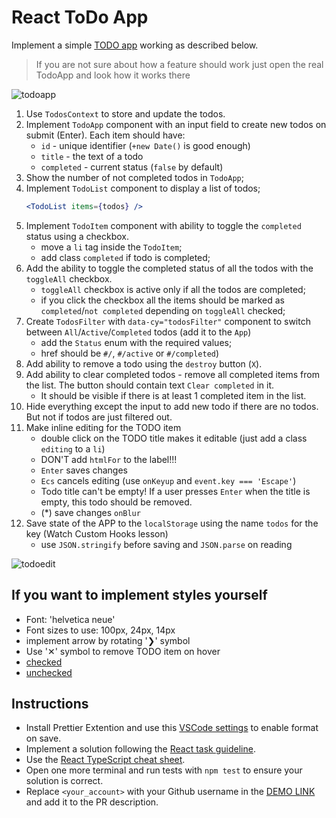 # React ToDo App

Implement a simple [TODO app](https://todomvc.com/examples/javascript-es6/dist/) working as described below.

> If you are not sure about how a feature should work just open the real TodoApp and look how it works there

![todoapp](./description/todoapp.gif)

1. Use `TodosContext` to store and update the todos.
1. Implement `TodoApp` component with an input field to create new todos on submit (Enter). Each item should have:
   - `id` - unique identifier (`+new Date()` is good enough)
   - `title` - the text of a todo
   - `completed` - current status (`false` by default)
1. Show the number of not completed todos in `TodoApp`;
1. Implement `TodoList` component to display a list of todos;
   ```jsx harmony
   <TodoList items={todos} />
   ```
1. Implement `TodoItem` component with ability to toggle the `completed` status using a checkbox.
   - move a `li` tag inside the `TodoItem`;
   - add class `completed` if todo is completed;
1. Add the ability to toggle the completed status of all the todos with the `toggleAll` checkbox.
   - `toggleAll` checkbox is active only if all the todos are completed;
   - if you click the checkbox all the items should be marked as `completed`/`not completed` depending on `toggleAll` checked;
1. Create `TodosFilter` with `data-cy="todosFilter"` component to switch between `All`/`Active`/`Completed` todos (add it to the `App`)
   - add the `Status` enum with the required values;
   - href should be `#/`, `#/active` or `#/completed`)
1. Add ability to remove a todo using the `destroy` button (`X`).
1. Add ability to clear completed todos - remove all completed items from the list. The button should contain text `Clear completed` in it.
   - It should be visible if there is at least 1 completed item in the list.
1. Hide everything except the input to add new todo if there are no todos. But not if todos are just filtered out.
1. Make inline editing for the TODO item
   - double click on the TODO title makes it editable (just add a class `editing` to a `li`)
   - DON'T add `htmlFor` to the label!!!
   - `Enter` saves changes
   - `Ecs` cancels editing (use `onKeyup` and `event.key === 'Escape'`)
   - Todo title can't be empty! If a user presses `Enter` when the title is empty, this todo should be removed.
   - (\*) save changes `onBlur`
1. Save state of the APP to the `localStorage` using the name `todos` for the key (Watch Custom Hooks lesson)
   - use `JSON.stringify` before saving and `JSON.parse` on reading

![todoedit](./description/edittodo.gif)

## If you want to implement styles yourself

- Font: 'helvetica neue'
- Font sizes to use: 100px, 24px, 14px
- implement arrow by rotating '❯' symbol
- Use '✕' symbol to remove TODO item on hover
- [checked](./public/icons/checked.svg)
- [unchecked](./public/icons/unchecked.svg)

## Instructions

- Install Prettier Extention and use this [VSCode settings](https://mate-academy.github.io/fe-program/tools/vscode/settings.json) to enable format on save.
- Implement a solution following the [React task guideline](https://github.com/mate-academy/react_task-guideline#react-tasks-guideline).
- Use the [React TypeScript cheat sheet](https://mate-academy.github.io/fe-program/js/extra/react-typescript).
- Open one more terminal and run tests with `npm test` to ensure your solution is correct.
- Replace `<your_account>` with your Github username in the [DEMO LINK](https://Vasyl-Zhyliakov.github.io/react_todo-app/) and add it to the PR description.
